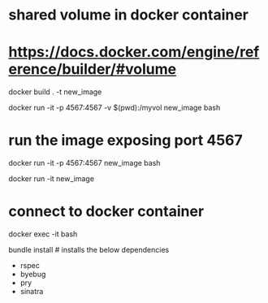 # shared volume in docker container

# https://docs.docker.com/engine/reference/builder/#volume

docker build . -t new_image

docker run -it -p 4567:4567 -v $(pwd):/myvol new_image bash

# run the image exposing port 4567

docker run -it -p 4567:4567 new_image bash

docker run -it  new_image

# connect to docker container
docker exec -it <mycontainer> bash


bundle install # installs the below dependencies
* rspec
* byebug
* pry
* sinatra

